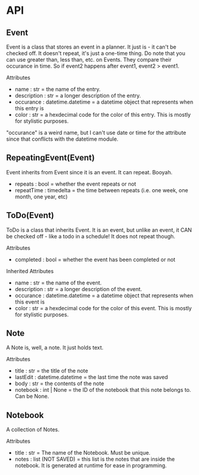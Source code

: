 # API

## Event

Event is a class that stores an event in a planner. It just is - it can't be checked off.
It doesn't repeat, it's just a one-time thing.
Do note that you can use greater than, less than, etc. on Events. They compare their occurance in time.
So if event2 happens after event1, event2 > event1.

Attributes
- name : str = the name of the entry.
- description : str = a longer description of the entry.
- occurance : datetime.datetime = a datetime object that represents when this entry is
- color : str = a hexdecimal code for the color of this entry. This is mostly for stylistic purposes.

"occurance" is a weird name, but I can't use date or time for the attribute since that conflicts with the datetime module.

## RepeatingEvent(Event)

Event inherits from Event since it is an event.
It can repeat. Booyah.

- repeats : bool = whether the event repeats or not
- repeatTime : timedelta = the time between repeats (i.e. one week, one month, one year, etc)

## ToDo(Event)

ToDo is a class that inherits Event. It is an event, but unlike an event, it CAN be checked off - like a todo in a schedule!
It does not repeat though.

Attributes
- completed : bool = whether the event has been completed or not

Inherited Attributes
- name : str = the name of the event.
- description : str = a longer description of the event.
- occurance : datetime.datetime = a datetime object that represents when this event is
- color : str = a hexdecimal code for the color of this event. This is mostly for stylistic purposes.

## Note

A Note is, well, a note. It just holds text.

Attributes
- title : str = the title of the note
- lastEdit : datetime.datetime = the last time the note was saved
- body : str = the contents of the note
- notebook : int | None = the ID of the notebook that this note belongs to. Can be None.

## Notebook

A collection of Notes.

Attributes
- title : str = The name of the Notebook. Must be unique.
- notes : list (NOT SAVED) = this list is the notes that are inside the notebook. It is generated at runtime for ease in programming.
